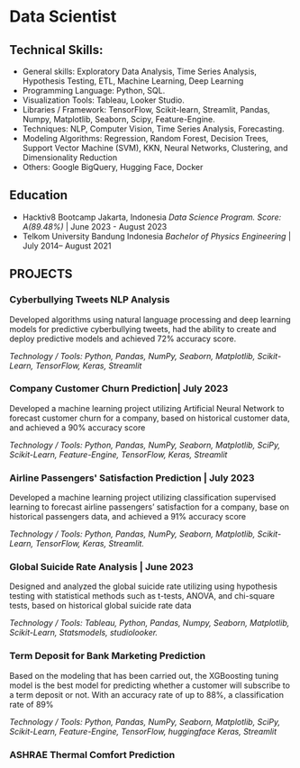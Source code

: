 # Data Scientist

## Technical Skills:
  - General skills: Exploratory Data Analysis, Time Series Analysis, Hypothesis Testing, ETL, Machine Learning, Deep Learning
  - Programming Language: Python, SQL.
  - Visualization Tools: Tableau, Looker Studio.
  - Libraries / Framework: TensorFlow, Scikit-learn, Streamlit, Pandas, Numpy, Matplotlib, Seaborn, Scipy, Feature-Engine.
  - Techniques: NLP, Computer Vision, Time Series Analysis, Forecasting.
  - Modeling Algorithms: Regression, Random Forest, Decision Trees, Support Vector Machine (SVM), KKN, Neural Networks, Clustering, and Dimensionality Reduction
  - Others: Google BigQuery, Hugging Face, Docker

## Education
- Hacktiv8 Bootcamp	Jakarta, Indonesia
*Data Science Program. Score: A(89.48%)* | June 2023 - August 2023
- Telkom University	Bandung Indonesia
*Bachelor of Physics Engineering* | July 2014– August 2021


## PROJECTS
### Cyberbullying Tweets NLP Analysis

Developed algorithms using natural language processing and deep learning models for predictive cyberbullying tweets, had the ability to create and deploy predictive models and achieved 72% accuracy score. 
  
*Technology / Tools: Python, Pandas, NumPy, Seaborn, Matplotlib, Scikit-Learn, TensorFlow, Keras, Streamlit*

### Company Customer Churn Prediction| July 2023

Developed  a  machine  learning  project  utilizing  Artificial  Neural  Network  to  forecast  customer  churn  for  a 
company, based on historical customer data, and achieved a 90% accuracy score

*Technology / Tools: Python,  Pandas,  NumPy,  Seaborn,  Matplotlib,  SciPy,  Scikit-Learn,  Feature-Engine,  TensorFlow,  Keras, Streamlit*

### Airline Passengers' Satisfaction Prediction | July  2023
Developed a machine learning project utilizing classification supervised learning to forecast airline passengers’ satisfaction for a company, base on historical passengers data, and achieved a 91% accuracy score

*Technology / Tools: Python, Pandas, NumPy, Seaborn, Matplotlib, Scikit-Learn, TensorFlow, Keras, Streamlit.*


### Global Suicide Rate Analysis	| June  2023
Designed and analyzed the global suicide rate utilizing  using hypothesis testing with statistical methods such as t-tests, ANOVA, and chi-square tests, based on historical global suicide rate data

*Technology / Tools:  Tableau, Python, Pandas, Numpy, Seaborn, Matplotlib, Scikit-Learn, Statsmodels, studiolooker.*

### Term Deposit for Bank Marketing Prediction
Based on the modeling that has been carried out, the XGBoosting tuning model is the best model for predicting whether a customer will subscribe to a term deposit or not. With an accuracy rate of up to 88%, a classification rate of 89%

*Technology / Tools: Python,  Pandas,  NumPy,  Seaborn,  Matplotlib,  SciPy,  Scikit-Learn,  Feature-Engine,  TensorFlow, huggingface Keras, Streamlit*

### ASHRAE Thermal Comfort Prediction

